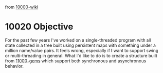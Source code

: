from [10000-wiki](10000-wiki.md)
# 10020 Objective
For the past few years I've worked on a single-threaded program with all state collected in a tree built using persistent maps with something under a million name/value pairs. It feels wrong, especially if I want to support swing or multi-threading in general. What I'd like to do is to create a structure built from [11000-gems](11000-gems.md) which support both synchronous and asynchronous behavior. 